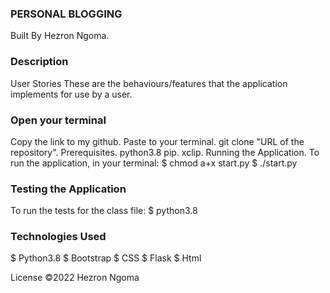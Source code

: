### PERSONAL BLOGGING
Built By Hezron Ngoma.

### Description


User Stories
These are the behaviours/features that the application implements for use by a user.


### Open your terminal

Copy the link to my github.
Paste to your terminal.
git clone "URL of the repository".
Prerequisites.
python3.8
pip.
xclip.
Running the Application.
To run the application, in your terminal:
  $ chmod a+x start.py
  $ ./start.py

### Testing the Application
To run the tests for the class file:
  $ python3.8


### Technologies Used
  $ Python3.8
  $ Bootstrap
  $ CSS
  $ Flask
  $ Html
  

License
  ©2022 Hezron Ngoma

